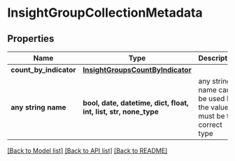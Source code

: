 # InsightGroupCollectionMetadata


## Properties
Name | Type | Description | Notes
------------ | ------------- | ------------- | -------------
**count_by_indicator** | [**InsightGroupsCountByIndicator**](InsightGroupsCountByIndicator.md) |  | 
**any string name** | **bool, date, datetime, dict, float, int, list, str, none_type** | any string name can be used but the value must be the correct type | [optional]

[[Back to Model list]](../README.md#documentation-for-models) [[Back to API list]](../README.md#documentation-for-api-endpoints) [[Back to README]](../README.md)


